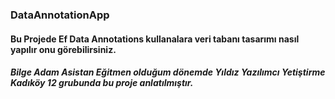 ### DataAnnotationApp
#### Bu Projede Ef Data Annotations kullanalara veri tabanı tasarımı nasıl yapılır onu görebilirsiniz.

##### Bilge Adam Asistan Eğitmen olduğum dönemde Yıldız Yazılımcı Yetiştirme Kadıköy 12 grubunda bu proje anlatılmıştır.


